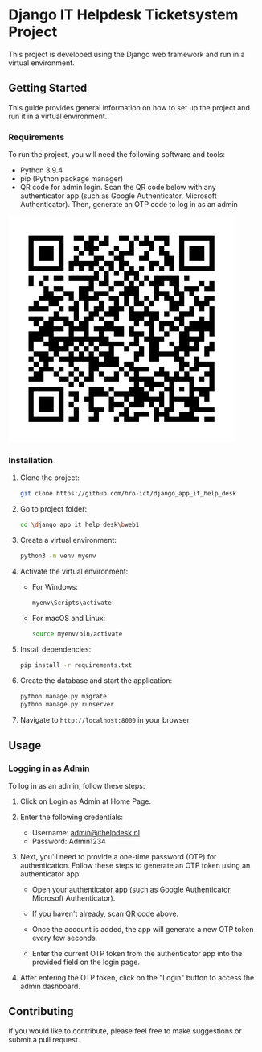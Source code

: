 # Django IT Helpdesk Ticketsystem Project

This project is developed using the Django web framework and run in a virtual environment.

## Getting Started

This guide provides general information on how to set up the project and run it in a virtual environment.

### Requirements

To run the project, you will need the following software and tools:

- Python 3.9.4
- pip (Python package manager)
- QR code for admin login. Scan the QR code below with any authenticator app (such as Google Authenticator, Microsoft Authenticator). Then, generate an OTP code to log in as an admin

 ![OTP QR Code](https://github.com/hro-ict/django_app_it_help_desk/blob/main/bweb1/bweb1/otp.png)



### Installation

1. Clone the project:

    ```bash
    git clone https://github.com/hro-ict/django_app_it_help_desk
    ```



2. Go to project folder:

    ```bash
    cd \django_app_it_help_desk\bweb1
    ```

3. Create a virtual environment:

    ```bash
    python3 -m venv myenv
    ```

4. Activate the virtual environment:

    - For Windows:

        ```bash
        myenv\Scripts\activate
        ```

    - For macOS and Linux:

        ```bash
        source myenv/bin/activate
        ```

5. Install dependencies:

    ```bash
    pip install -r requirements.txt
    ```

6. Create the database and start the application:

    ```bash
    python manage.py migrate
    python manage.py runserver
    ```

7. Navigate to `http://localhost:8000` in your browser.

## Usage

### Logging in as Admin

To log in as an admin, follow these steps:

1. Click on Login as Admin at Home Page.

2. Enter the following credentials:
   - Username: admin@ithelpdesk.nl
   - Password: Admin1234

3. Next, you'll need to provide a one-time password (OTP) for authentication. Follow these steps to generate an OTP token using an authenticator app:

   - Open your authenticator app (such as Google Authenticator, Microsoft Authenticator).
   
   - If you haven't already, scan QR code above.
   
   - Once the account is added, the app will generate a new OTP token every few seconds.
   
   - Enter the current OTP token from the authenticator app into the provided field on the login page.

4. After entering the OTP token, click on the "Login" button to access the admin dashboard.



## Contributing

If you would like to contribute, please feel free to make suggestions or submit a pull request.



